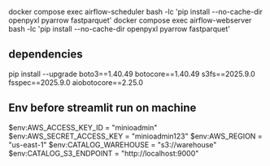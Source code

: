 docker compose exec airflow-scheduler bash -lc 'pip install --no-cache-dir openpyxl pyarrow fastparquet'
docker compose exec airflow-webserver bash -lc 'pip install --no-cache-dir openpyxl pyarrow fastparquet'


## dependencies
pip install --upgrade boto3==1.40.49 botocore==1.40.49 s3fs==2025.9.0 fsspec==2025.9.0 aiobotocore==2.25.0

## Env before streamlit run on machine
$env:AWS_ACCESS_KEY_ID    = "minioadmin"
$env:AWS_SECRET_ACCESS_KEY = "minioadmin123"
$env:AWS_REGION           = "us-east-1"
$env:CATALOG_WAREHOUSE    = "s3://warehouse"
$env:CATALOG_S3_ENDPOINT  = "http://localhost:9000"
